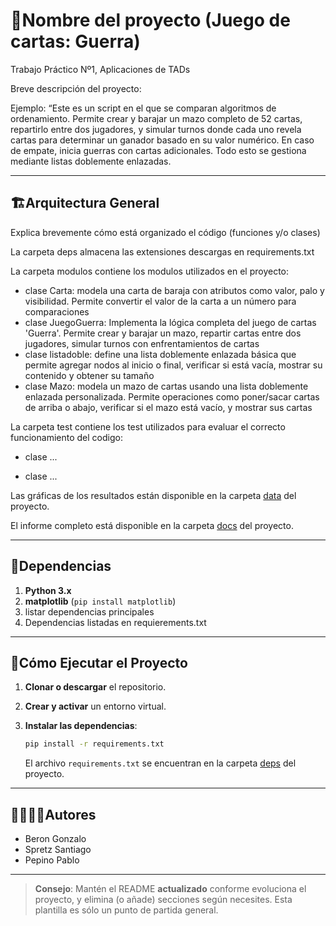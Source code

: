 # 🐍Nombre del proyecto (Juego de cartas: Guerra) 

Trabajo Práctico Nº1, Aplicaciones de TADs

Breve descripción del proyecto:

Ejemplo: “Este es un script en el que se comparan algoritmos de ordenamiento. Permite crear y barajar un mazo completo de 52 cartas, repartirlo entre dos jugadores, y simular turnos donde cada uno revela cartas para determinar un ganador basado en su valor numérico. En caso de empate, inicia guerras con cartas adicionales. Todo esto se gestiona mediante listas doblemente enlazadas.

---
## 🏗Arquitectura General

Explica brevemente cómo está organizado el código (funciones y/o clases)

La carpeta deps almacena las extensiones descargas en requirements.txt

La carpeta modulos contiene los modulos utilizados en el proyecto:

   * clase Carta: modela una carta de baraja con atributos como valor, palo y visibilidad. Permite convertir el valor de la carta a un número para comparaciones
   * clase JuegoGuerra: Implementa la lógica completa del juego de cartas 'Guerra'. Permite crear y barajar un mazo, repartir cartas entre dos jugadores, simular turnos con enfrentamientos de cartas
   * clase listadoble: define una lista doblemente enlazada básica que permite agregar nodos al inicio o final, verificar si está vacía, mostrar su contenido y obtener su tamaño
   * clase Mazo: modela un mazo de cartas usando una lista doblemente enlazada personalizada. Permite operaciones como poner/sacar cartas de arriba o abajo, verificar si el mazo está vacío, y mostrar sus cartas

La carpeta test contiene los test utilizados para evaluar el correcto funcionamiento del codigo:

   * clase ... 

* clase ...

Las gráficas de los resultados están disponible en la carpeta [data](./data) del proyecto.

El informe completo está disponible en la carpeta [docs](./docs) del proyecto.

---
## 📑Dependencias

1. **Python 3.x**
2. **matplotlib** (`pip install matplotlib`)
3. listar dependencias principales
4. Dependencias listadas en requierements.txt

---
## 🚀Cómo Ejecutar el Proyecto
1. **Clonar o descargar** el repositorio.

2. **Crear y activar** un entorno virtual.

3. **Instalar las dependencias**:
   ```bash
   pip install -r requirements.txt
   ```
   El archivo `requirements.txt` se encuentran en la carpeta [deps](./deps) del proyecto.

---
## 🙎‍♀️🙎‍♂️Autores

* Beron Gonzalo
* Spretz Santiago
* Pepino Pablo

---

> **Consejo**: Mantén el README **actualizado** conforme evoluciona el proyecto, y elimina (o añade) secciones según necesites. Esta plantilla es sólo un punto de partida general.
